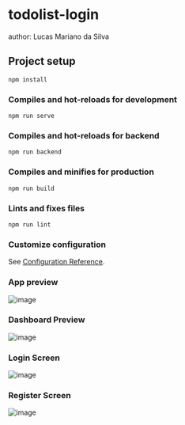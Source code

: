 # todolist-login
author: Lucas Mariano da Silva

## Project setup

```
npm install
```

### Compiles and hot-reloads for development

```
npm run serve
```

### Compiles and hot-reloads for backend
```
npm run backend
```

### Compiles and minifies for production

```
npm run build
```

### Lints and fixes files

```
npm run lint
```

### Customize configuration

See [Configuration Reference](https://cli.vuejs.org/config/).

### App preview
![image](https://user-images.githubusercontent.com/104439152/190504778-b19f5555-8dac-4efa-a091-e3d0510c64f9.png)

### Dashboard Preview
![image](https://user-images.githubusercontent.com/104439152/190504677-44aa785b-6b99-4faa-9dd7-2369b2c41b99.png)

### Login Screen
![image](https://user-images.githubusercontent.com/104439152/190237941-762fafd1-e4d0-4e7b-90a9-44168ec88065.png)


### Register Screen
![image](https://user-images.githubusercontent.com/104439152/190504971-66026c21-2576-4ef1-a15d-4ce970b246f6.png)



